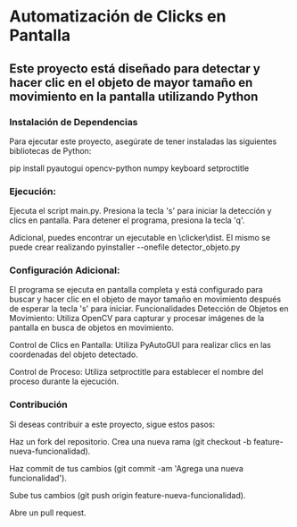 # Automatización de Clicks en Pantalla
## Este proyecto está diseñado para detectar y hacer clic en el objeto de mayor tamaño en movimiento en la pantalla utilizando Python

### Instalación de Dependencias
Para ejecutar este proyecto, asegúrate de tener instaladas las siguientes bibliotecas de Python:

pip install pyautogui opencv-python numpy keyboard setproctitle


### Ejecución:

Ejecuta el script main.py.
Presiona la tecla 's' para iniciar la detección y clics en pantalla.
Para detener el programa, presiona la tecla 'q'.

Adicional, puedes encontrar un ejecutable en \clicker\dist\. El mismo se puede crear realizando
pyinstaller --onefile detector_objeto.py

### Configuración Adicional:

El programa se ejecuta en pantalla completa y está configurado para buscar y hacer clic en el objeto de mayor tamaño en movimiento después de esperar la tecla 's' para iniciar.
Funcionalidades
Detección de Objetos en Movimiento: Utiliza OpenCV para capturar y procesar imágenes de la pantalla en busca de objetos en movimiento.

Control de Clics en Pantalla: Utiliza PyAutoGUI para realizar clics en las coordenadas del objeto detectado.

Control de Proceso: Utiliza setproctitle para establecer el nombre del proceso durante la ejecución.

### Contribución
Si deseas contribuir a este proyecto, sigue estos pasos:

Haz un fork del repositorio.
Crea una nueva rama (git checkout -b feature-nueva-funcionalidad).

Haz commit de tus cambios (git commit -am 'Agrega una nueva funcionalidad').

Sube tus cambios (git push origin feature-nueva-funcionalidad).

Abre un pull request.